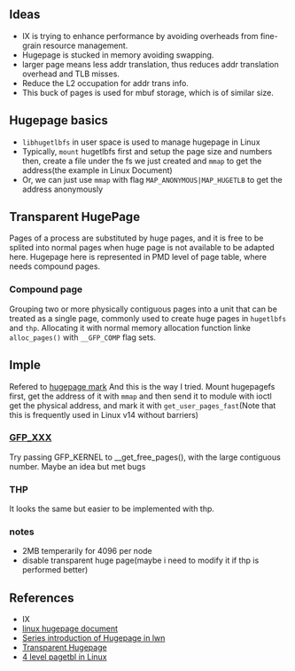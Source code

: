 ## Ideas
- IX is trying to enhance performance by avoiding overheads from fine-grain resource management.
- Hugepage is stucked in memory avoiding swapping.
- larger page means less addr translation, thus reduces addr translation overhead and TLB misses.
- Reduce the L2 occupation for addr trans info.
- This buck of pages is used for mbuf storage, which is of similar size.

## Hugepage basics
- `libhugetlbfs` in user space is used to manage hugepage in Linux
- Typically, `mount` hugetlbfs first and setup the page size and numbers \
then, create a file under the fs we just created and `mmap` to get the address(the example in Linux Document)
- Or, we can just use `mmap` with flag `MAP_ANONYMOUS|MAP_HUGETLB` to get the address anonymously

## Transparent HugePage
Pages of a process are substituted by huge pages, and it is free to be splited into normal pages when huge page
is not available to be adapted here.
Hugepage here is represented in PMD level of page table, where needs compound pages.

### Compound page
Grouping two or more physically contiguous pages into a unit that can be treated as a single page, commonly used 
to create huge pages in `hugetlbfs` and `thp`. Allocating it with normal memory allocation function linke `alloc_pages()` 
with `__GFP_COMP` flag sets.

## Imple
Refered to [hugepage mark](nuncaalaprimera.com/2014/using-hugepage-backed-buffers-in-linux-kernel-driver)
And this is the way I tried. 
Mount hugepagefs first, get the address of it with `mmap` and then send it to module with ioctl \
get the physical address, and mark it with `get_user_pages_fast`(Note that this is frequently used in Linux v14 without barriers)

### [GFP_XXX](lists.kernelnewbies.org/pipermail/kernelnewbies/2012-August/005905)
Try passing GFP_KERNEL to __get_free_pages(), with the large contiguous number. 
Maybe an idea but met bugs

### THP
It looks the same but easier to be implemented with thp.

### notes
- 2MB temperarily for 4096 per node
- disable transparent huge page(maybe i need to modify it if thp is performed better)

## References
- IX
- [linux hugepage document](https://www.kernel.org/doc/Documentation/vm/hugetlbpage.txt)
- [Series introduction of Hugepage in lwn](https://lwn.net/Articles/374424/)
- [Transparent Hugepage](https://lwn.net/Articles/619738/)
- [4 level pagetbl in Linux](https://lwn.net/Articles/117749/)
